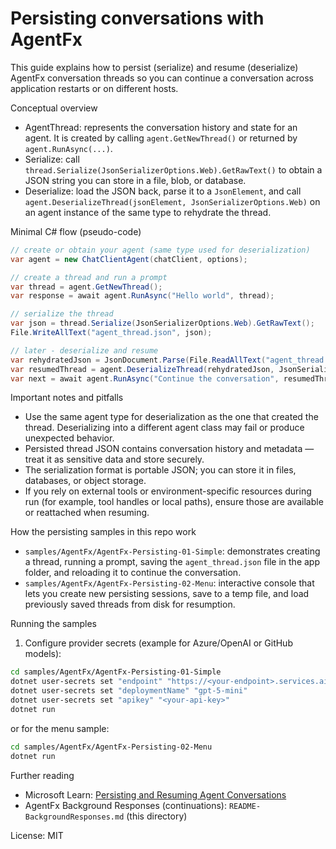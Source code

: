 # Persisting conversations with AgentFx

This guide explains how to persist (serialize) and resume (deserialize) AgentFx conversation threads so you can continue a conversation across application restarts or on different hosts.

Conceptual overview

- AgentThread: represents the conversation history and state for an agent. It is created by calling `agent.GetNewThread()` or returned by `agent.RunAsync(...)`.
- Serialize: call `thread.Serialize(JsonSerializerOptions.Web).GetRawText()` to obtain a JSON string you can store in a file, blob, or database.
- Deserialize: load the JSON back, parse it to a `JsonElement`, and call `agent.DeserializeThread(jsonElement, JsonSerializerOptions.Web)` on an agent instance of the same type to rehydrate the thread.

Minimal C# flow (pseudo-code)

```csharp
// create or obtain your agent (same type used for deserialization)
var agent = new ChatClientAgent(chatClient, options);

// create a thread and run a prompt
var thread = agent.GetNewThread();
var response = await agent.RunAsync("Hello world", thread);

// serialize the thread
var json = thread.Serialize(JsonSerializerOptions.Web).GetRawText();
File.WriteAllText("agent_thread.json", json);

// later - deserialize and resume
var rehydratedJson = JsonDocument.Parse(File.ReadAllText("agent_thread.json")).RootElement;
var resumedThread = agent.DeserializeThread(rehydratedJson, JsonSerializerOptions.Web);
var next = await agent.RunAsync("Continue the conversation", resumedThread);
```

Important notes and pitfalls

- Use the same agent type for deserialization as the one that created the thread. Deserializing into a different agent class may fail or produce unexpected behavior.
- Persisted thread JSON contains conversation history and metadata — treat it as sensitive data and store securely.
- The serialization format is portable JSON; you can store it in files, databases, or object storage.
- If you rely on external tools or environment-specific resources during run (for example, tool handles or local paths), ensure those are available or reattached when resuming.

How the persisting samples in this repo work

- `samples/AgentFx/AgentFx-Persisting-01-Simple`: demonstrates creating a thread, running a prompt, saving the `agent_thread.json` file in the app folder, and reloading it to continue the conversation.
- `samples/AgentFx/AgentFx-Persisting-02-Menu`: interactive console that lets you create new persisting sessions, save to a temp file, and load previously saved threads from disk for resumption.

Running the samples

1. Configure provider secrets (example for Azure/OpenAI or GitHub models):

```bash
cd samples/AgentFx/AgentFx-Persisting-01-Simple
dotnet user-secrets set "endpoint" "https://<your-endpoint>.services.ai.azure.com/"
dotnet user-secrets set "deploymentName" "gpt-5-mini"
dotnet user-secrets set "apikey" "<your-api-key>"
dotnet run
```

or for the menu sample:

```bash
cd samples/AgentFx/AgentFx-Persisting-02-Menu
dotnet run
```

Further reading

- Microsoft Learn: [Persisting and Resuming Agent Conversations](https://learn.microsoft.com/agent-framework/tutorials/agents/persisted-conversation?pivots=programming-language-csharp)
- AgentFx Background Responses (continuations): `README-BackgroundResponses.md` (this directory)

License: MIT

